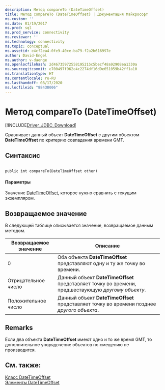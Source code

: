 ```yaml
---
description: Метод compareTo (DateTimeOffset)
title: Метод compareTo (DateTimeOffset) | Документация Майкрософт
ms.custom: ''
ms.date: 01/19/2017
ms.prod: sql
ms.prod_service: connectivity
ms.reviewer: ''
ms.technology: connectivity
ms.topic: conceptual
ms.assetid: e4cf2ea4-0fe9-40ce-ba79-f2a2b616997e
author: David-Engel
ms.author: v-daenge
ms.openlocfilehash: 2d4673597255819521bc5becf48a92908ea1330a
ms.sourcegitcommit: e700497f962e4c2274df16d9e651059b42ff1a10
ms.translationtype: HT
ms.contentlocale: ru-RU
ms.lasthandoff: 08/17/2020
ms.locfileid: "88438006"
---
```

# <a name="compareto-method-datetimeoffset"></a>Метод compareTo (DateTimeOffset)
[!INCLUDE[Driver_JDBC_Download](../../../includes/driver_jdbc_download.md)]

  Сравнивает данный объект **DateTimeOffset** с другим объектом **DateTimeOffset** по критерию совпадения времени GMT.  
  
## <a name="syntax"></a>Синтаксис  
  
```  
  
public int compareTo(DateTimeOffset other)  
```  
  
#### <a name="parameters"></a>Параметры  
 Значение [DateTimeOffset](../../../connect/jdbc/reference/datetimeoffset-class.md), которое нужно сравнить с текущим экземпляром.  
  
## <a name="return-value"></a>Возвращаемое значение  
 В следующей таблице описывается значение, возвращаемое данным методом.  
  
|Возвращаемое значение|Описание|  
|------------------|-----------------|  
|0|Оба объекта **DateTimeOffset** представляют одну и ту же точку во времени.|  
|Отрицательное число|Данный объект **DateTimeOffset** представляет точку во времени, предшествующую *другому объекту*.|  
|Положительное число|Данный объект **DateTimeOffset** представляет точку во времени позднее *другого объекта*.|  
  
## <a name="remarks"></a>Remarks  
 Если два объекта **DateTimeOffset** имеют одно и то же время GMT, то дополнительное упорядочение объектов по смещению не производится.  
  
## <a name="see-also"></a>См. также:  
 [Класс DateTimeOffset](../../../connect/jdbc/reference/datetimeoffset-class.md)   
 [Элементы DateTimeOffset](../../../connect/jdbc/reference/datetimeoffset-members.md)  
  
  
